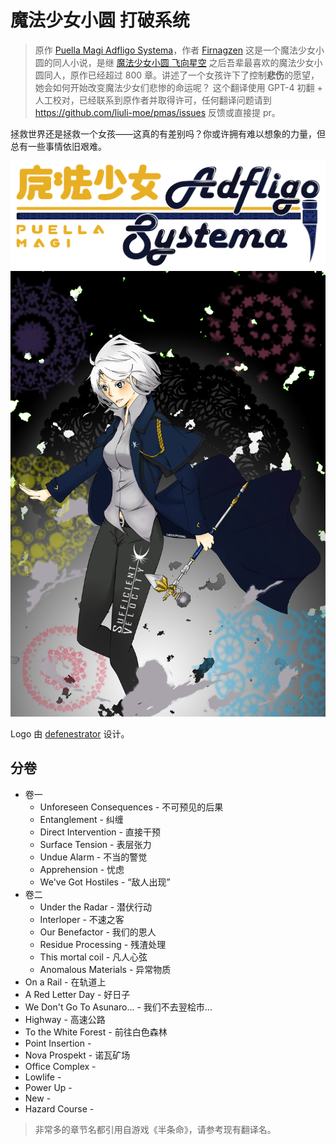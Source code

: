 # 魔法少女小圆 打破系统

> 原作 [Puella Magi Adfligo Systema](https://forums.sufficientvelocity.com/threads/2538/)，作者 [Firnagzen](https://forums.sufficientvelocity.com/members/firnagzen.386/)
> 这是一个魔法少女小圆的同人小说，是继 [魔法少女小圆 飞向星空](https://tts.liuli.moe/) 之后吾辈最喜欢的魔法少女小圆同人，原作已经超过 800 章。讲述了一个女孩许下了控制**悲伤**的愿望，她会如何开始改变魔法少女们悲惨的命运呢？
> 这个翻译使用 GPT-4 初翻 + 人工校对，已经联系到原作者并取得许可，任何翻译问题请到 <https://github.com/liuli-moe/pmas/issues> 反馈或直接提 pr。

拯救世界还是拯救一个女孩——这真的有差别吗？你或许拥有难以想象的力量，但总有一些事情依旧艰难。

![logo](./books/zh-CN/public/banner.png)
![cover](./books/zh-CN/public/cover.jpg)

Logo 由 [defenestrator](https://forums.sufficientvelocity.com/members/defenestrator.889/) 设计。

## 分卷

- 卷一
  - Unforeseen Consequences - 不可预见的后果
  - Entanglement - 纠缠
  - Direct Intervention - 直接干预
  - Surface Tension - 表层张力
  - Undue Alarm - 不当的警觉
  - Apprehension - 忧虑
  - We've Got Hostiles - “敌人出现”
- 卷二
  - Under the Radar - 潜伏行动
  - Interloper - 不速之客
  - Our Benefactor - 我们的恩人
  - Residue Processing - 残渣处理
  - This mortal coil - 凡人心弦
  - Anomalous Materials - 异常物质
- On a Rail - 在轨道上
- A Red Letter Day - 好日子
- We Don't Go To Asunaro... - 我们不去翌桧市...
- Highway - 高速公路
- To the White Forest - 前往白色森林
- Point Insertion -
- Nova Prospekt - 诺瓦矿场
- Office Complex -
- Lowlife -
- Power Up -
- New -
- Hazard Course -

> 非常多的章节名都引用自游戏《半条命》，请参考现有翻译名。
